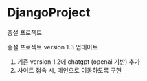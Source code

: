 # DjangoProject
종설 프로젝트

종설 프로젝트 version 1.3 업데이트

1) 기존 version 1.2에 chatgpt (openai 기반) 추가
2) 사이트 접속 시, 메인으로 이동하도록 구현

